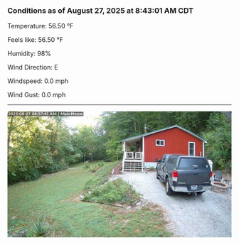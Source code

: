 ### Conditions as of August 27, 2025 at 8:43:01 AM CDT 

Temperature: 56.50 &deg;F

Feels like: 56.50 &deg;F

Humidity: 98%

Wind Direction: E

Windspeed: 0.0 mph

Wind Gust: 0.0 mph

---

<img src="./images/latest.jpeg"/>

